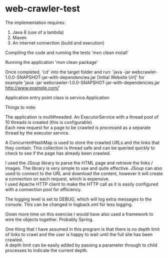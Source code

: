 # web-crawler-test

The implementation requires:
1. Java 8 (use of a lambda)
2. Maven
3. An internet connection (build and execution)

Compiling the code and running the tests
'mvn clean install'

Running the application
'mvn clean package'

Once completed, 'cd' into the target folder and run:
'java -jar webcrawler-1.0.0-SNAPSHOT-jar-with-dependencies.jar [Initial Website Url]'
for example
'java -jar webcrawler-1.0.0-SNAPSHOT-jar-with-dependencies.jar http://www.example.com/'

Application entry point class is service.Application

Things to note:

The application is multithreaded.  An ExecutorService with a thread pool of 10 threads is created (this is configurable).  
Each new request for a page to be crawled is processed as a separate thread by the executor service.

A ConcurrentHashMap is used to store the crawled URLs and the links that they contain.  This collection is thread safe and can 
be queried quickly to check to see if the page has already been crawled.

I used the JSoup library to parse the HTML page and retrieve the links / images.  The library is very simple to use and quite effective.
JSoup can also used to connect to the URL and download the content, however it will create a connection on each request, which is expensive.  
I used Apache HTTP client to make the HTTP call as it is easily configured with a connection pool for efficiency. 

The logging level is set to DEBUG, which will log extra messages to the console.  This can be changed in logback.xml for less logging.

Given more time on this exercise I would have also used a framework to wire the objects together.  Probably Spring.

One thing that I have assumed in this program is that there is no depth limit of links to crawl and the user is happy to wait until the full site has been crawled.  
A depth limit can be easily added by passing a parameter through to child processes to indicate the current depth.   

